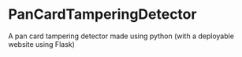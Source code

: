 # PanCardTamperingDetector
A pan card tampering detector made using python (with a deployable website using Flask) 
